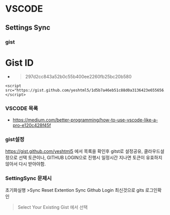 # VSCODE

## Settings Sync

### gist

# Gist ID
- > 297d2cc843a52b0c55b400ee2260fb25bc20b580
```
<script src="https://gist.github.com/yeshtml5/1d5b7a46eb51c88d0a3136423e655656.js"></script>
```
### VSCODE 목록

- https://medium.com/better-programming/how-to-use-vscode-like-a-pro-e120c428f45f

### gist설정

<https://gist.github.com/yeshtml5> 에서 목록을 확인후 gitst로 설정공유, 클라우드설정으로 선택
토큰이나, GITHUB LOGIN으로 진행시 일정시간 지나면 토큰이 유효하지않아서 다시 받아야함.

### SettingSync 문제시
초기화실행 >Sync Reset Extention Sync
Github Login 최신것으로 gits 로그인확인
>Select Your Existing Gist  에서 선택